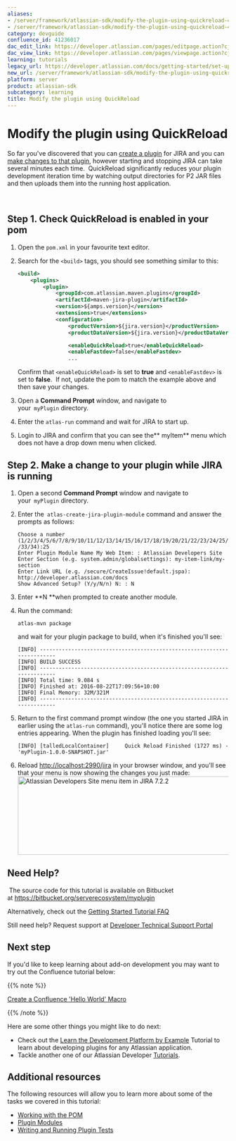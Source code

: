 ```yaml
---
aliases:
- /server/framework/atlassian-sdk/modify-the-plugin-using-quickreload-41236017.html
- /server/framework/atlassian-sdk/modify-the-plugin-using-quickreload-41236017.md
category: devguide
confluence_id: 41236017
dac_edit_link: https://developer.atlassian.com/pages/editpage.action?cjm=wozere&pageId=41236017
dac_view_link: https://developer.atlassian.com/pages/viewpage.action?cjm=wozere&pageId=41236017
learning: tutorials
legacy_url: https://developer.atlassian.com/docs/getting-started/set-up-the-atlassian-plugin-sdk-and-build-a-project/modify-the-plugin-using-quickreload
new_url: /server/framework/atlassian-sdk/modify-the-plugin-using-quickreload
platform: server
product: atlassian-sdk
subcategory: learning
title: Modify the plugin using QuickReload
---
```

# Modify the plugin using QuickReload

So far you've discovered that you can [create a plugin](https://developer.atlassian.com/docs/getting-started/set-up-the-atlassian-plugin-sdk-and-build-a-project/create-a-helloworld-plugin-project) for JIRA and you can [make changes to that plugin](https://developer.atlassian.com/docs/getting-started/set-up-the-atlassian-plugin-sdk-and-build-a-project/modify-the-plugin), however starting and stopping JIRA can take several minutes each time.  QuickReload significantly reduces your plugin development iteration time by watching output directories for P2 JAR files and then uploads them into the running host application.  

 

## Step 1. Check QuickReload is enabled in your pom

1.  Open the `pom.xml` in your favourite text editor.
2.  Search for the `<build>` tags, you should see something similar to this:

    ``` xml
    <build>
        <plugins>
            <plugin>
                <groupId>com.atlassian.maven.plugins</groupId>
                <artifactId>maven-jira-plugin</artifactId>
                <version>${amps.version}</version>
                <extensions>true</extensions>
                <configuration>
                    <productVersion>${jira.version}</productVersion>
                    <productDataVersion>${jira.version}</productDataVersion>

                    <enableQuickReload>true</enableQuickReload>
                    <enableFastdev>false</enableFastdev>
                    ...
    ```

    Confirm that `<enableQuickReload>` is set to **true** and `<enableFastdev>` is set to **false**.  If not, update the pom to match the example above and then save your changes. 

3.  Open a **Command Prompt** window, and navigate to your` myPlugin` directory.  
4.  Enter the `atlas-run` command and wait for JIRA to start up.
5.  Login to JIRA and confirm that you can see the** myItem** menu which does not have a drop down menu when clicked.

## Step 2. Make a change to your plugin while JIRA is running

1.  Open a second **Command Prompt** window and navigate to your` myPlugin` directory.
2.  Enter the` atlas-create-jira-plugin-module` command and answer the prompts as follows:

    ``` text
    Choose a number (1/2/3/4/5/6/7/8/9/10/11/12/13/14/15/16/17/18/19/20/21/22/23/24/25/26/27/28/29/30/31/32
    /33/34):25
    Enter Plugin Module Name My Web Item: : Atlassian Developers Site
    Enter Section (e.g. system.admin/globalsettings): my-item-link/my-section
    Enter Link URL (e.g. /secure/CreateIssue!default.jspa): http://developer.atlassian.com/docs
    Show Advanced Setup? (Y/y/N/n) N: : N
    ```

3.  Enter **N **when prompted to create another module.
4.  Run the command:

    ``` text
    atlas-mvn package
    ```

    and wait for your plugin package to build, when it's finished you'll see:

    ``` text
    [INFO] ------------------------------------------------------------------------
    [INFO] BUILD SUCCESS
    [INFO] ------------------------------------------------------------------------
    [INFO] Total time: 9.084 s
    [INFO] Finished at: 2016-08-22T17:09:56+10:00
    [INFO] Final Memory: 32M/321M
    [INFO] ------------------------------------------------------------------------
    ```

5.  Return to the first command prompt window (the one you started JIRA in earlier using the `atlas-run` command), you'll notice there are some log entries appearing. When the plugin has finished loading you'll see:

    ``` text
    [INFO] [talledLocalContainer]     Quick Reload Finished (1727 ms) - 'myPlugin-1.0.0-SNAPSHOT.jar'
    ```

6.  Reload <a href="http://localhost:2990/jira" class="uri external-link">http://localhost:2990/jira</a> in your browser window, and you'll see that your menu is now showing the changes you just made:  
    <img src="/server/framework/atlassian-sdk/images/myplugin---atlassian-developer-site-menu-item.png" title="Atlassian Developers Site menu item in JIRA 7.2.2" alt="Atlassian Developers Site menu item in JIRA 7.2.2" width="680" height="178" />

## Need Help?

 The source code for this tutorial is available on Bitbucket at <a href="https://bitbucket.org/serverecosystem/myplugin" class="uri external-link">https://bitbucket.org/serverecosystem/myplugin</a>

Alternatively, check out the [Getting Started Tutorial FAQ](/server/framework/atlassian-sdk/getting-started-tutorial-faq)

Still need help? Request support at <a href="https://ecosystem.atlassian.net/servicedesk/customer/portal/14" class="external-link">Developer Technical Support Portal</a>

## Next step

If you'd like to keep learning about add-on development you may want to try out the Confluence tutorial below:

{{% note %}}

[Create a Confluence 'Hello World' Macro](/server/framework/atlassian-sdk/create-a-confluence-hello-world-macro)

{{% /note %}}

Here are some other things you might like to do next:

-   Check out the [Learn the Development Platform by Example](/server/framework/atlassian-sdk/learn-the-development-platform-by-example) Tutorial to learn about developing plugins for any Atlassian application.  
-   Tackle another one of our Atlassian Developer [Tutorials](/server/framework/atlassian-sdk/tutorials).

## Additional resources

The following resources will allow you to learn more about some of the tasks we covered in this tutorial:

-   [Working with the POM](/server/framework/atlassian-sdk/working-with-the-pom)
-   [Plugin Modules](/server/framework/atlassian-sdk/plugin-modules)
-   [Writing and Running Plugin Tests](/server/framework/atlassian-sdk/writing-and-running-plugin-tests)














































































































